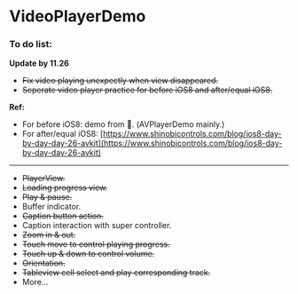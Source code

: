 # VideoPlayerDemo


### To do list: ###

**Update by 11.26**

- ~~Fix video playing unexpectly when view disappeared.~~
- ~~Seperate video player practice for before iOS8 and after/equal iOS8.~~


**Ref:**

- For before iOS8: demo from . (AVPlayerDemo mainly.)
- For after/equal iOS8: [https://www.shinobicontrols.com/blog/ios8-day-by-day-day-26-avkit](https://www.shinobicontrols.com/blog/ios8-day-by-day-day-26-avkit)

---

- ~~PlayerView.~~
- ~~Loading progress view.~~
- ~~Play & pause.~~
- Buffer indicator.
- ~~Caption button action.~~
- Caption interaction with super controller.
- ~~Zoom in & out.~~
- ~~Touch move to control playing progress.~~
- ~~Touch up & down to control volume.~~
- ~~Orientation.~~
- ~~Tableview cell select and play corresponding track.~~
- More...
